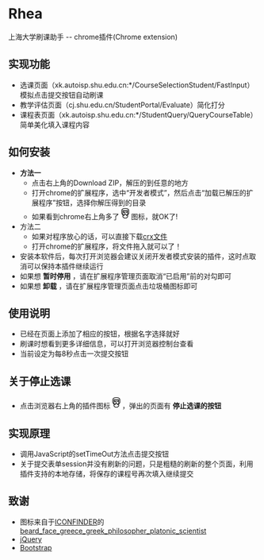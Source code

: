 # Rhea
上海大学刷课助手 -- chrome插件(Chrome extension)

## 实现功能
- 选课页面（xk.autoisp.shu.edu.cn:*/CourseSelectionStudent/FastInput）模拟点击提交按钮自动刷课
- 教学评估页面（cj.shu.edu.cn/StudentPortal/Evaluate）简化打分
- 课程表页面（xk.autoisp.shu.edu.cn:*/StudentQuery/QueryCourseTable）简单美化填入课程内容

## 如何安装
- __方法一__
	- 点击右上角的Download ZIP，解压的到任意的地方
	- 打开chrome的扩展程序，选中“开发者模式”，然后点击“加载已解压的扩展程序”按钮，选择你解压得到的目录
	- 如果看到chrome右上角多了![icon](icons/wllnb_24.png)图标，就OK了!
- 方法二
	- 如果对程序放心的话，可以直接下载[crx文件](https://github.com/alfredcai/Rhea-Shanghai-University/releases)
	- 打开chrome的扩展程序，将文件拖入就可以了！	
- 安装本软件后，每次打开浏览器会建议关闭开发者模式安装的插件，这时点取消可以保持本插件继续运行
- 如果想 __暂时停用__ ，请在扩展程序管理页面取消“已启用”前的对勾即可
- 如果想 __卸载__ ，请在扩展程序管理页面点击垃圾桶图标即可

## 使用说明
- 已经在页面上添加了相应的按钮，根据名字选择就好
- 刷课时想看到更多详细信息，可以打开浏览器控制台查看
- 当前设定为每8秒点击一次提交按钮

## __关于停止选课__
- 点击浏览器右上角的插件图标![icon](icons/wllnb_24.png)，弹出的页面有 __停止选课的按钮__

## 实现原理
- 调用JavaScript的setTimeOut方法点击提交按钮
- 关于提交表单session并没有刷新的问题，只是粗糙的刷新的整个页面，利用插件支持的本地存储，将保存的课程号再次填入继续提交

## 致谢
- 图标来自于[ICONFINDER](https://www.iconfinder.com/)的[beard_face_greece_greek_philosopher_platonic_scientist](https://www.iconfinder.com/icons/362069/aristotle_avatar_beard_face_greece_greek_philosopher_platonic_scientist_icon)
- [jQuery](http://jquery.com)
- [Bootstrap](http://getbootstrap.com)


